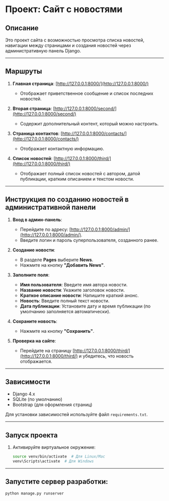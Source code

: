 # Проект: Сайт с новостями

## Описание
Это проект сайта с возможностью просмотра списка новостей, навигации между страницами и создания новостей через административную панель Django.

---

## Маршруты

1. **Главная страница**: [http://127.0.0.1:8000/](http://127.0.0.1:8000/)
   - Отображает приветственное сообщение и список последних новостей.

2. **Вторая страница**: [http://127.0.0.1:8000/second/](http://127.0.0.1:8000/second/)
   - Содержит дополнительный контент, который можно настроить.

3. **Страница контактов**: [http://127.0.0.1:8000/contacts/](http://127.0.0.1:8000/contacts/)
   - Отображает контактную информацию.

4. **Список новостей**: [http://127.0.0.1:8000/third/](http://127.0.0.1:8000/third/)
   - Отображает полный список новостей с автором, датой публикации, кратким описанием и текстом новости.

---

## Инструкция по созданию новостей в административной панели

1. **Вход в админ-панель**:
   - Перейдите по адресу: [http://127.0.0.1:8000/admin/](http://127.0.0.1:8000/admin/).
   - Введите логин и пароль суперпользователя, созданного ранее.

2. **Создание новости**:
   - В разделе **Pages** выберите **News**.
   - Нажмите на кнопку **"Добавить News"**.

3. **Заполните поля**:
   - **Имя пользователя**: Введите имя автора новости.
   - **Название новости**: Укажите заголовок новости.
   - **Краткое описание новости**: Напишите краткий анонс.
   - **Новость**: Введите полный текст новости.
   - **Дата публикации**: Установите дату и время публикации (по умолчанию заполняется автоматически).

4. **Сохраните новость**:
   - Нажмите на кнопку **"Сохранить"**.

5. **Проверка на сайте**:
   - Перейдите на страницу [http://127.0.0.1:8000/third/](http://127.0.0.1:8000/third/) и убедитесь, что новость отображается.

---

## Зависимости

- Django 4.x
- SQLite (по умолчанию)
- Bootstrap (для оформления страниц)

Для установки зависимостей используйте файл `requirements.txt`.

---

## Запуск проекта

1. Активируйте виртуальное окружение:
   ```bash
   source venv/bin/activate  # Для Linux/Mac
   venv\Scripts\activate  # Для Windows
   
---

## Запустите сервер разработки:
```bash
python manage.py runserver
